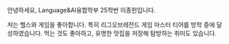 안녕하세요, Language&AI융합학부 25학번 이종헌입니다.

저는 헬스와 게임을 좋아합니다.
특히 리그오브레전드 게임 마스터 티어를 방학 중에 달성하였습니다.
먹는 것도 좋아하고, 유명한 맛집을 저장해 탐방하는 취미도 있습니다.
